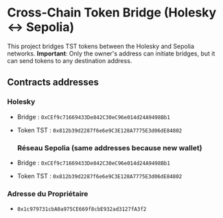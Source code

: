 # Cross-Chain Token Bridge (Holesky ↔ Sepolia)

This project bridges TST tokens between the Holesky and Sepolia networks. **Important**: Only the owner's address can initiate bridges, but it can send tokens to any destination address.

## Contracts addresses
### Holesky 

- Bridge : `0xCEf9c71669433De842C30eC96e014d24A9498Bb1`
- Token TST : `0x812b39d2287f6e6e9C3E128A7775E3d06dE84802`

  ### Réseau Sepolia (same addresses because new wallet)
- Bridge : `0xCEf9c71669433De842C30eC96e014d24A9498Bb1`
- Token TST : `0x812b39d2287f6e6e9C3E128A7775E3d06dE84802`

### Adresse du Propriétaire
- `0x1c979731cbA0a975CE669f8cbE932ad3127fA3f2`
